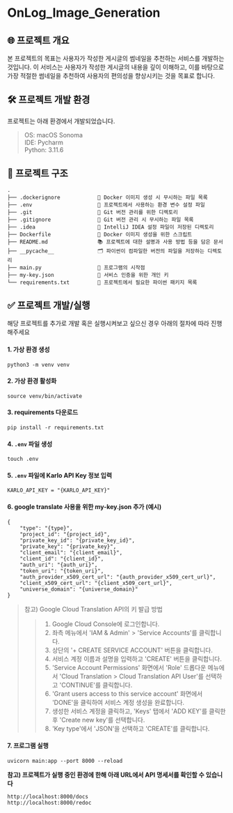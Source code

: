 # OnLog_Image_Generation

## 🌐 프로젝트 개요

본 프로젝트의 목표는 사용자가 작성한 게시글의 썸네일을 추천하는 서비스를 개발하는 것입니다.
이 서비스는 사용자가 작성한 게시글의 내용을 깊이 이해하고, 이를 바탕으로 가장 적절한 썸네일을 추천하여 사용자의 편의성을 향상시키는 것을 목표로 합니다.

## 🛠️ 프로젝트 개발 환경

프로젝트는 아래 환경에서 개발되었습니다.

> OS: macOS Sonoma   
> IDE: Pycharm  
> Python: 3.11.6

## 🔗 프로젝트 구조

```text
.
├── .dockerignore            🚫 Docker 이미지 생성 시 무시하는 파일 목록
├── .env                     🔐 프로젝트에서 사용하는 환경 변수 설정 파일
├── .git                     📂 Git 버전 관리를 위한 디렉토리
├── .gitignore               🙈 Git 버전 관리 시 무시하는 파일 목록
├── .idea                    🧠 IntelliJ IDEA 설정 파일이 저장된 디렉토리
├── Dockerfile               🐳 Docker 이미지 생성을 위한 스크립트
├── README.md                📚 프로젝트에 대한 설명과 사용 방법 등을 담은 문서
├── __pycache__              🗂️ 파이썬이 컴파일한 버전의 파일을 저장하는 디렉토리
├── main.py                  🚀 프로그램의 시작점
├── my-key.json              🔑 서비스 인증을 위한 개인 키
└── requirements.txt         📌 프로젝트에서 필요한 파이썬 패키지 목록
```

## ✅ 프로젝트 개발/실행

해당 프로젝트를 추가로 개발 혹은 실행시켜보고 싶으신 경우 아래의 절차에 따라 진행해주세요

#### 1. 가상 환경 생성

```commandline
python3 -m venv venv
```

#### 2. 가상 환경 활성화

```commandline
source venv/bin/activate
```

#### 3. requirements 다운로드

```commandline
pip install -r requirements.txt
```

#### 4. `.env` 파일 생성

```commandline
touch .env
```

#### 5. `.env` 파일에 Karlo API Key 정보 입력

```text
KARLO_API_KEY = "{KARLO_API_KEY}"
```

#### 6. google translate 사용을 위한 my-key.json 추가 (예시)

```text
{
    "type": "{type}",
    "project_id": "{project_id}",
    "private_key_id": "{private_key_id}",
    "private_key": "{private_key}",
    "client_email": "{client_email}",
    "client_id": "{client_id}",
    "auth_uri": "{auth_uri}",
    "token_uri": "{token_uri}",
    "auth_provider_x509_cert_url": "{auth_provider_x509_cert_url}",
    "client_x509_cert_url": "{client_x509_cert_url}",
    "universe_domain": "{universe_domain}"
}
```

> 참고) Google Cloud Translation API의 키 발급 방법  
>> 1. Google Cloud Console에 로그인합니다.  
>> 2. 좌측 메뉴에서 'IAM & Admin' > 'Service Accounts'를 클릭합니다.  
>> 3. 상단의 '+ CREATE SERVICE ACCOUNT' 버튼을 클릭합니다.  
>> 4. 서비스 계정 이름과 설명을 입력하고 'CREATE' 버튼을 클릭합니다.  
>> 5. 'Service Account Permissions' 화면에서 'Role' 드롭다운 메뉴에서 'Cloud Translation > Cloud Translation API User'를 선택하고 'CONTINUE'를 클릭합니다.  
>> 6. 'Grant users access to this service account' 화면에서 'DONE'을 클릭하여 서비스 계정 생성을 완료합니다.  
>> 7. 생성한 서비스 계정을 클릭하고, 'Keys' 탭에서 'ADD KEY'를 클릭한 후 'Create new key'를 선택합니다.  
>> 8. 'Key type'에서 'JSON'을 선택하고 'CREATE'를 클릭합니다.  


#### 7. 프로그램 실행

```commandline
uvicorn main:app --port 8000 --reload
```

**참고) 프로젝트가 실행 중인 환경에 한해 아래 URL에서 API 명세서를 확인할 수 있습니다**

```commandline
http://localhost:8000/docs
http://localhost:8000/redoc
```
